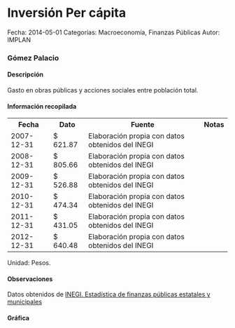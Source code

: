 Inversión Per cápita
=====

Fecha: 2014-05-01
Categorías: Macroeconomía, Finanzas Públicas
Autor: IMPLAN

### Gómez Palacio

#### Descripción

Gasto en obras públicas y acciones sociales entre población total.

#### Información recopilada

<table class="table table-hover table-bordered">
  <tr><th>Fecha</th><th>Dato</th><th>Fuente</th><th>Notas</th></tr>
  <tr><td>2007-12-31</td><td>$ 621.87</td><td>Elaboración propia con datos obtenidos del INEGI</td><td></td></tr>
  <tr><td>2008-12-31</td><td>$ 805.66</td><td>Elaboración propia con datos obtenidos del INEGI</td><td></td></tr>
  <tr><td>2009-12-31</td><td>$ 526.88</td><td>Elaboración propia con datos obtenidos del INEGI</td><td></td></tr>
  <tr><td>2010-12-31</td><td>$ 474.34</td><td>Elaboración propia con datos obtenidos del INEGI</td><td></td></tr>
  <tr><td>2011-12-31</td><td>$ 431.05</td><td>Elaboración propia con datos obtenidos del INEGI</td><td></td></tr>
  <tr><td>2012-12-31</td><td>$ 640.48</td><td>Elaboración propia con datos obtenidos del INEGI</td><td></td></tr>
</table>

Unidad: Pesos.

#### Observaciones

Datos obtenidos de [INEGI. Estadística de finanzas públicas estatales y municipales](http://www.inegi.org.mx/sistemas/olap/Proyectos/bd/continuas/finanzaspublicas/FPMun.asp?s=est&c=11289&proy=efipem_fmun)

#### Gráfica

<div id="Morrisqdyhvwtz" class="grafica"></div>
  <!-- JAVASCRIPT DE LA GRAFICA EN Morrisqdyhvwtz -->
  <script>
  new Morris.Bar({
    element: 'Morrisqdyhvwtz',
    data: [
      { fecha: '2007-12-31', dato: 621.87 },
      { fecha: '2008-12-31', dato: 805.66 },
      { fecha: '2009-12-31', dato: 526.88 },
      { fecha: '2010-12-31', dato: 474.34 },
      { fecha: '2011-12-31', dato: 431.05 },
      { fecha: '2012-12-31', dato: 640.48 }
    ],
    xkey: 'fecha',
    ykeys: ['dato'],
    labels: ['Dato']
  });
  </script>

